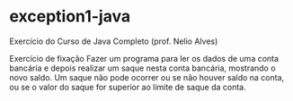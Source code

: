 # exception1-java
Exercício do Curso de Java Completo (prof. Nelio Alves)

Exercício de fixação
Fazer um programa para ler os dados de uma conta bancária e depois realizar um saque nesta conta bancária, mostrando o novo saldo. 
Um saque não pode ocorrer ou se não houver saldo na conta, ou se o valor do saque for superior ao limite de saque da conta. 
